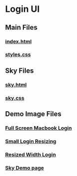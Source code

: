 
# Login UI
## Main Files
### [index.html](https://github.com/achavez101/login-ui-chavez/blob/main/index.html)
### [styles.css](https://github.com/achavez101/login-ui-chavez/blob/main/styles.css)

## Sky Files
### [sky.html](https://github.com/achavez101/login-ui-chavez/blob/main/sky.html)
### [sky.css](https://github.com/achavez101/login-ui-chavez/blob/main/sky.css)

## Demo Image Files
### [Full Screen Macbook Login](https://github.com/achavez101/login-ui-chavez/blob/main/full-screen-macbook.png)
### [Small Login Resizing](https://github.com/achavez101/login-ui-chavez/blob/main/small.png)
### [Resized Width Login](https://github.com/achavez101/login-ui-chavez/blob/main/width-resized.png)
### [Sky Demo page](https://github.com/achavez101/login-ui-chavez/blob/main/Sky.png)
